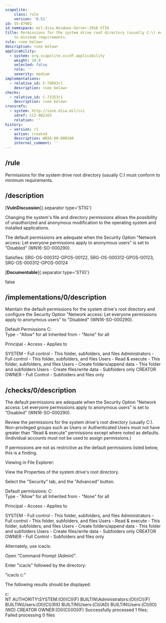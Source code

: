 ```yaml
---
scapolite:
    class: rule
    version: '0.51'
id: SV-87901
id_namespace: mil.disa.Windows-Server-2016-STIG
title: Permissions for the system drive root directory (usually C:\) must conform
    to minimum requirements.
rule: <see below>
description: <see below>
applicability:
  - system: org.scapolite.xccdf.applicability
    weight: 10.0
    selected: false
    role: ''
    severity: medium
implementations:
  - relative_id: F-79693r1
    description: <see below>
checks:
  - relative_id: C-73353r1
    description: <see below>
crossrefs:
  - system: http://iase.disa.mil/cci
    idref: CCI-002165
    relation: ''
history:
  - version: r1
    action: created
    description: WN16-00-000160
    internal_comment: ''
---
```



## /rule

Permissions for the system drive root directory (usually C:\) must conform to minimum requirements.

## /description

[**VulnDiscussion**]{.separator type='STIG'}

Changing the system's file and directory permissions allows the possibility of unauthorized and anonymous modification to the operating system and installed applications.

The default permissions are adequate when the Security Option "Network access: Let everyone permissions apply to anonymous users" is set to "Disabled" (WN16-SO-000290).

Satisfies: SRG-OS-000312-GPOS-00122, SRG-OS-000312-GPOS-00123, SRG-OS-000312-GPOS-00124

[**Documentable**]{.separator type='STIG'}

false

## /implementations/0/description

Maintain the default permissions for the system drive's root directory and configure the Security Option "Network access: Let everyone permissions apply to anonymous users" to "Disabled" (WN16-SO-000290).

Default Permissions
C:\
Type - "Allow" for all
Inherited from - "None" for all

Principal - Access - Applies to

SYSTEM - Full control - This folder, subfolders, and files
Administrators - Full control - This folder, subfolders, and files
Users - Read &amp; execute - This folder, subfolders, and files
Users - Create folders/append data - This folder and subfolders
Users - Create files/write data - Subfolders only
CREATOR OWNER - Full Control - Subfolders and files only

## /checks/0/description

The default permissions are adequate when the Security Option "Network access: Let everyone permissions apply to anonymous users" is set to "Disabled" (WN16-SO-000290).

Review the permissions for the system drive's root directory (usually C:\). Non-privileged groups such as Users or Authenticated Users must not have greater than "Read &amp; execute" permissions except where noted as defaults. (Individual accounts must not be used to assign permissions.)

If permissions are not as restrictive as the default permissions listed below, this is a finding.

Viewing in File Explorer:

View the Properties of the system drive's root directory.

Select the "Security" tab, and the "Advanced" button.

Default permissions:
C:\
Type - "Allow" for all
Inherited from - "None" for all

Principal - Access - Applies to

SYSTEM - Full control - This folder, subfolders, and files
Administrators - Full control - This folder, subfolders, and files
Users - Read &amp; execute - This folder, subfolders, and files
Users - Create folders/append data - This folder and subfolders
Users - Create files/write data - Subfolders only
CREATOR OWNER - Full Control - Subfolders and files only

Alternately, use icacls:

Open "Command Prompt (Admin)".

Enter "icacls" followed by the directory:

"icacls c:\"

The following results should be displayed:

c:\
NT AUTHORITY\SYSTEM:(OI)(CI)(F)
BUILTIN\Administrators:(OI)(CI)(F)
BUILTIN\Users:(OI)(CI)(RX)
BUILTIN\Users:(CI)(AD)
BUILTIN\Users:(CI)(IO)(WD)
CREATOR OWNER:(OI)(CI)(IO)(F)
Successfully processed 1 files; Failed processing 0 files
